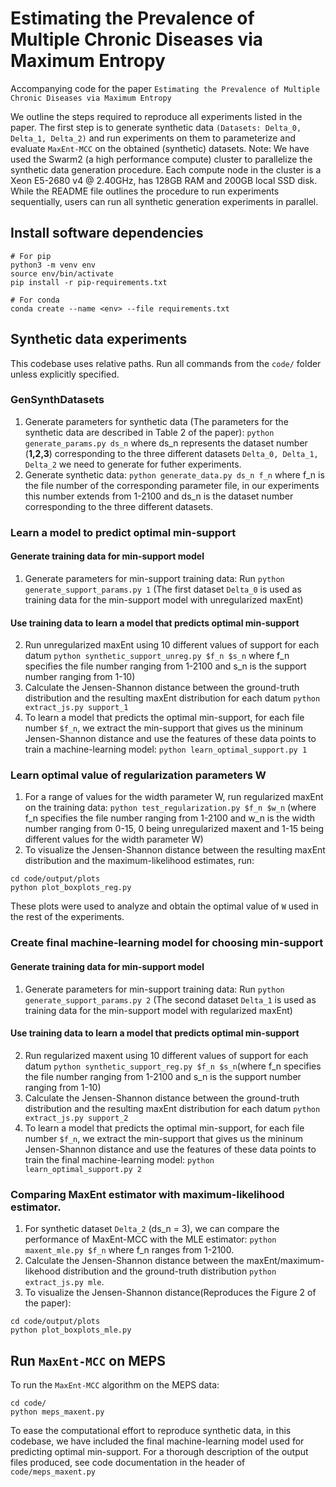 # Estimating the Prevalence of Multiple Chronic Diseases via Maximum Entropy

Accompanying code for the paper ``Estimating the Prevalence of Multiple Chronic Diseases via Maximum Entropy``

We outline the steps required to reproduce all experiments listed in the paper. The first step is to generate synthetic data ``(Datasets: Delta_0, Delta_1, Delta_2)`` and run experiments on them to parameterize and evaluate ``MaxEnt-MCC`` on the obtained (synthetic) datasets. 
Note: We have used the Swarm2 (a high performance compute) cluster to parallelize the synthetic data generation procedure. Each compute node in the cluster is a Xeon E5-2680 v4 @ 2.40GHz, has 128GB RAM and 200GB local SSD disk. While the README file outlines the procedure to run experiments sequentially, users can run all synthetic generation experiments in parallel. 

## Install software dependencies  
```
# For pip
python3 -m venv env
source env/bin/activate
pip install -r pip-requirements.txt

# For conda
conda create --name <env> --file requirements.txt
```

## Synthetic data experiments
This codebase uses relative paths. Run all commands from the ``code/`` folder unless explicitly specified. 

### GenSynthDatasets
1. Generate parameters for synthetic data (The parameters for the synthetic data are described in Table 2 of the paper): 
``python generate_params.py ds_n`` where ds_n represents the dataset number (**1,2,3**) corresponding to the three different datasets ``Delta_0, Delta_1, Delta_2`` we need to generate for futher experiments. 
2. Generate synthetic data: 
``python generate_data.py ds_n f_n`` where f_n is the file number of the corresponding parameter file, in our experiments this number extends from 1-2100 and ds_n is the dataset number corresponding to the three different datasets.

### Learn a model to predict optimal min-support 
#### Generate training data for min-support model 
1. Generate parameters for min-support training data: Run ``python generate_support_params.py 1`` (The first dataset ``Delta_0`` is used as training data for the min-support model with unregularized maxEnt)
#### Use training data to learn a model that predicts optimal min-support
2. Run unregularized maxEnt using 10 different values of support for each datum ``python synthetic_support_unreg.py $f_n $s_n`` where f_n specifies the file number ranging from 1-2100 and s_n is the support number ranging from 1-10)
3. Calculate the Jensen-Shannon distance between the ground-truth distribution and the resulting maxEnt distribution for each datum ``python extract_js.py support_1`` 
4. To learn a model that predicts the optimal min-support, for each file number ``$f_n``, we extract the min-support that gives us the mininum Jensen-Shannon distance and use the features of these data points to train a machine-learning model: ``python learn_optimal_support.py 1`` 

### Learn optimal value of regularization parameters W 
1. For a range of values for the width parameter W, run regularized maxEnt on the training data: ``python test_regularization.py $f_n $w_n`` (where f_n specifies the file number ranging from 1-2100 and w_n is the width number ranging from 0-15, 0 being unregularized maxent and 1-15 being different values for the width parameter W)
2. To visualize the Jensen-Shannon distance between the resulting maxEnt distribution and the maximum-likelihood estimates, run: 
```
cd code/output/plots
python plot_boxplots_reg.py
```
These plots were used to analyze and obtain the optimal value of ``W`` used in the rest of the experiments.

### Create final machine-learning model for choosing min-support 
#### Generate training data for min-support model 
1. Generate parameters for min-support training data: Run ``python generate_support_params.py 2`` (The second dataset ``Delta_1`` is used as training data for the min-support model with regularized maxEnt)
#### Use training data to learn a model that predicts optimal min-support
2. Run regularized maxent using 10 different values of support for each datum ``python synthetic_support_reg.py $f_n $s_n``(where f_n specifies the file number ranging from 1-2100 and s_n is the support number ranging from 1-10)
3. Calculate the Jensen-Shannon distance between the ground-truth distribution and the resulting maxEnt distribution for each datum ``python extract_js.py support_2`` 
4. To learn a model that predicts the optimal min-support, for each file number ``$f_n``, we extract the min-support that gives us the mininum Jensen-Shannon distance and use the features of these data points to train the final machine-learning model: ``python learn_optimal_support.py 2``

### Comparing MaxEnt estimator with maximum-likelihood estimator.
1. For synthetic dataset ``Delta_2`` (ds_n = 3), we can compare the performance of MaxEnt-MCC with the MLE estimator: ``python maxent_mle.py $f_n`` where f_n ranges from 1-2100. 
2. Calculate the Jensen-Shannon distance between the maxEnt/maximum-likehood distribution and the ground-truth distribution ``python extract_js.py mle``.
3. To visualize the Jensen-Shannon distance(Reproduces the Figure 2 of the paper):
```
cd code/output/plots
python plot_boxplots_mle.py
```

## Run ``MaxEnt-MCC`` on MEPS 
To run the ``MaxEnt-MCC`` algorithm on the MEPS data: 
```
cd code/
python meps_maxent.py
```
To ease the computational effort to reproduce synthetic data, in this codebase, we have included the final machine-learning model used for predicting optimal min-support. 
For a thorough description of the output files produced, see code documentation in the header of ``code/meps_maxent.py``